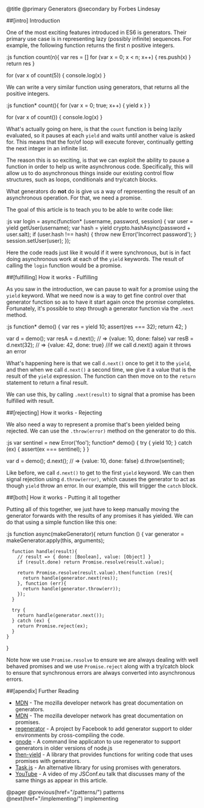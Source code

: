 @title
  @primary
    Generators
  @secondary
    by Forbes Lindesay

##[intro] Introduction

One of the most exciting features introduced in ES6 is generators. Their primary use case is in
representing lazy (possibly infinite) sequences. For example, the following function returns the
first n positive integers.

:js
  function count(n){
    var res = []
    for (var x = 0; x < n; x++) {
      res.push(x)
    }
    return res
  }

  for (var x of count(5)) {
    console.log(x)
  }

We can write a very similar function using generators, that returns all the positive integers.

:js
  function* count(){
    for (var x = 0; true; x++) {
      yield x
    }
  }

  for (var x of count()) {
    console.log(x)
  }

What's actually going on here, is that the `count` function is being lazily evaluated,
so it pauses at each `yield` and waits until another value is asked for. This means that
the for/of loop will execute forever, continually getting the next integer in an infinite list.

The reason this is so exciting, is that we can exploit the ability to pause a function in order
to help us write asynchronous code. Specifically, this will allow us to do asynchronous things
inside our existing control flow structures, such as loops, conditionals and try/catch blocks.

What generators do **not** do is give us a way of representing the result of an asynchronous
operation. For that, we need a promise.

The goal of this article is to teach you to be able to write code like:

:js
  var login = async(function* (username, password, session) {
    var user = yield getUser(username);
    var hash = yield crypto.hashAsync(password + user.salt);
    if (user.hash !== hash) {
      throw new Error('Incorrect password');
    }
    session.setUser(user);
  });

Here the code reads just like it would if it were synchronous, but is in fact doing asynchronous
work at each of the `yield` keywords. The result of calling the `login` function would
be a promise.

##[fulfilling] How it works - Fulfilling

As you saw in the introduction, we can pause to wait for a promise using the `yield` keyword.
What we need now is a way to get fine control over that generator function so as to have it start
again once the promise completes. Fortunately, it's possible to step through a generator function via
the `.next` method.

:js
  function* demo() {
    var res = yield 10;
    assert(res === 32);
    return 42;
  }

  var d = demo();
  var resA = d.next();
  // => {value: 10, done: false}
  var resB = d.next(32);
  // => {value: 42, done: true}
  //if we call d.next() again it throws an error

What's happening here is that we call `d.next()` once to get it to the `yield`,
and then when we call `d.next()` a second time, we give it a value that is the result
of the `yield` expression.  The function can then move on to the `return` statement
to return a final result.

We can use this, by calling `.next(result)` to signal that a promise has been fulfilled
with result.

##[rejecting] How it works - Rejecting

We also need a way to represent a promise that's been yielded being rejected. We can use the
`.throw(error)` method on the generator to do this.

:js
  var sentinel = new Error('foo');
  function* demo() {
    try {
      yield 10;
    } catch (ex) {
      assert(ex === sentinel);
    }
  }

  var d = demo();
  d.next();
  // => {value: 10, done: false}
  d.throw(sentinel);

Like before, we call `d.next()` to get to the first `yield` keyword. We can then
signal rejection using `d.throw(error)`, which causes the generator to act as though
`yield` throw an error. In our example, this will trigger the `catch` block.

##[both] How it works - Putting it all together

Putting all of this together, we just have to keep manually moving the generator forwards
with the results of any promises it has yielded.  We can do that using a simple function
like this one:

:js
  function async(makeGenerator){
    return function () {
      var generator = makeGenerator.apply(this, arguments);

      function handle(result){
        // result => { done: [Boolean], value: [Object] }
        if (result.done) return Promise.resolve(result.value);

        return Promise.resolve(result.value).then(function (res){
          return handle(generator.next(res));
        }, function (err){
          return handle(generator.throw(err));
        });
      }

      try {
        return handle(generator.next());
      } catch (ex) {
        return Promise.reject(ex);
      }
    }
  }

Note how we use `Promise.resolve` to ensure we are always dealing with well behaved
promises and we use `Promise.reject` along with a try/catch block to ensure that
synchronous errors are always converted into asynchronous errors.

##[apendix] Further Reading

 - [MDN](https://developer.mozilla.org/en-US/docs/Web/JavaScript/Reference/Statements/function*) - The mozilla developer network has great documentation on generators.
 - [MDN](https://developer.mozilla.org/en-US/docs/Web/JavaScript/Reference/Global_Objects/Promise) - The mozilla developer network has great documentation on promises.
 - [regenerator](http://facebook.github.io/regenerator/) - A project by Facebook to add generator support to older environments by cross-compiling the code.
 - [gnode](https://github.com/TooTallNate/gnode) - A command line applicaton to use regenerator to support generators in older versions of node.js
 - [then-yield](https://github.com/then/yield) - A library that provides functions for writing code that uses promises with generators.
 - [Task.js](http://taskjs.org/) - An alternative library for using promises with generators.
 - [YouTube](https://www.youtube.com/watch?v=qbKWsbJ76-s) - A video of my JSConf.eu talk that discusses many of the same things as appear in this article.

@pager
  @previous(href="/patterns/")
    patterns
  @next(href="/implementing/")
    implementing

